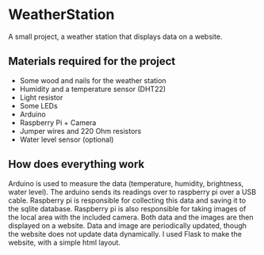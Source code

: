 # WeatherStation
A small project, a weather station that displays data on a website.

## Materials required for the project
* Some wood and nails for the weather station
* Humidity and a temperature sensor (DHT22)
* Light resistor
* Some LEDs
* Arduino
* Raspberry Pi + Camera
* Jumper wires and 220 Ohm resistors
* Water level sensor (optional)

## How does everything work
Arduino is used to measure the data (temperature, humidity, brightness, water level). The arduino sends its readings over to raspberry pi over a USB cable.
Raspberry pi is responsible for collecting this data and saving it to the sqlite database.
Raspberry pi is also responsible for taking images of the local area with the included camera.
Both data and the images are then displayed on a website. 
Data and image are periodically updated, though the website does not update data dynamically. 
I used Flask to make the website, with a simple html layout.

